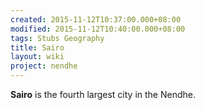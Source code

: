 ```yaml
---
created: 2015-11-12T10:37:00.000+08:00
modified: 2015-11-12T10:40:00.000+08:00
tags: Stubs Geography
title: Sairo
layout: wiki
project: nendhe
---
```


**Sairo** is the fourth largest city in the Nendhe.